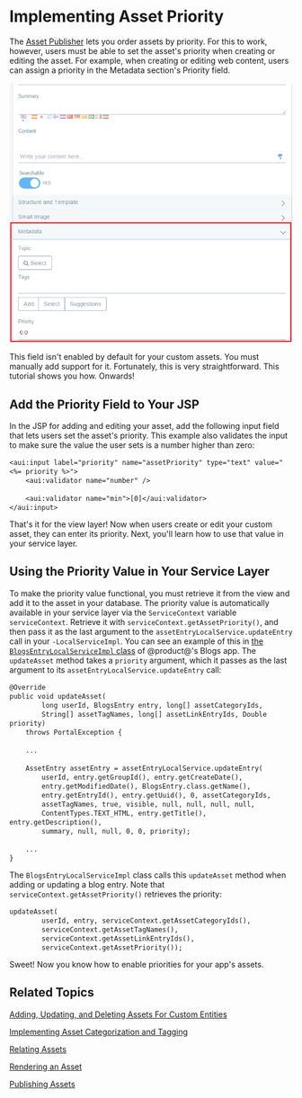 # Implementing Asset Priority [](id=implementing-asset-priority)

The 
[Asset Publisher](/discover/portal/-/knowledge_base/7-0/publishing-assets) 
lets you order assets by priority. For this to work, 
however, users must be able to set the asset's priority when creating or editing 
the asset. For example, when creating or editing web content, users can assign 
a priority in the Metadata section's Priority field. 

![Figure 1: The Priority field lets users set an asset's priority.](../../images/web-content-categorization.png)

This field isn't enabled by default for your custom assets. You must manually 
add support for it. Fortunately, this is very straightforward. This tutorial 
shows you how. Onwards! 

## Add the Priority Field to Your JSP [](id=add-the-priority-field-to-your-jsp)

In the JSP for adding and editing your asset, add the following input field that 
lets users set the asset's priority. This example also validates the input to 
make sure the value the user sets is a number higher than zero: 

    <aui:input label="priority" name="assetPriority" type="text" value="<%= priority %>">
        <aui:validator name="number" />

        <aui:validator name="min">[0]</aui:validator>
    </aui:input>

That's it for the view layer! Now when users create or edit your custom asset,
they can enter its priority. Next, you'll learn how to use that value in your
service layer. 

## Using the Priority Value in Your Service Layer [](id=using-the-priority-value-in-your-service-layer)

To make the priority value functional, you must retrieve it from the view and
add it to the asset in your database. The priority value is automatically
available in your service layer via the `ServiceContext` variable
`serviceContext`. Retrieve it with `serviceContext.getAssetPriority()`, and then
pass it as the last argument to the `assetEntryLocalService.updateEntry` call in
your `-LocalServiceImpl`. You can see an example of this in 
[the `BlogsEntryLocalServiceImpl` class](https://github.com/liferay/liferay-portal/blob/master/modules/apps/collaboration/blogs/blogs-service/src/main/java/com/liferay/blogs/service/impl/BlogsEntryLocalServiceImpl.java)
of @product@'s Blogs app. The `updateAsset` method takes a `priority` argument,
which it passes as the last argument to its `assetEntryLocalService.updateEntry` 
call: 

    @Override
    public void updateAsset(
            long userId, BlogsEntry entry, long[] assetCategoryIds,
            String[] assetTagNames, long[] assetLinkEntryIds, Double priority)
        throws PortalException {

        ...

        AssetEntry assetEntry = assetEntryLocalService.updateEntry(
            userId, entry.getGroupId(), entry.getCreateDate(),
            entry.getModifiedDate(), BlogsEntry.class.getName(),
            entry.getEntryId(), entry.getUuid(), 0, assetCategoryIds,
            assetTagNames, true, visible, null, null, null, null,
            ContentTypes.TEXT_HTML, entry.getTitle(), entry.getDescription(),
            summary, null, null, 0, 0, priority);

        ...
	}

The `BlogsEntryLocalServiceImpl` class calls this `updateAsset` method when 
adding or updating a blog entry. Note that `serviceContext.getAssetPriority()` 
retrieves the priority: 

    updateAsset(
            userId, entry, serviceContext.getAssetCategoryIds(),
            serviceContext.getAssetTagNames(),
            serviceContext.getAssetLinkEntryIds(),
            serviceContext.getAssetPriority());

Sweet! Now you know how to enable priorities for your app's assets. 

## Related Topics [](id=related-topics)

[Adding, Updating, and Deleting Assets For Custom Entities](/develop/tutorials/-/knowledge_base/7-0/adding-updating-and-deleting-assets-for-custom-entities)

[Implementing Asset Categorization and Tagging](/develop/tutorials/-/knowledge_base/7-0/implementing-asset-categorization-and-tagging)

[Relating Assets](/develop/tutorials/-/knowledge_base/7-0/relating-assets)

[Rendering an Asset](/develop/tutorials/-/knowledge_base/7-0/rendering-an-asset)

[Publishing Assets](/discover/portal/-/knowledge_base/7-0/publishing-assets)

